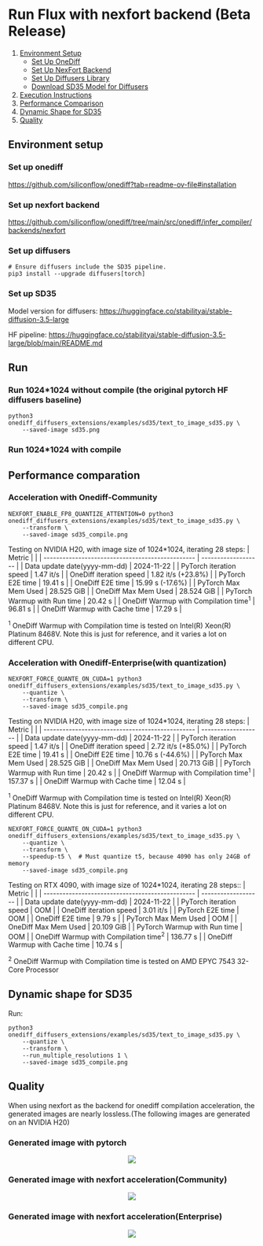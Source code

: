 # Run Flux with nexfort backend (Beta Release)

1. [Environment Setup](#environment-setup)
   - [Set Up OneDiff](#set-up-onediff)
   - [Set Up NexFort Backend](#set-up-nexfort-backend)
   - [Set Up Diffusers Library](#set-up-diffusers)
   - [Download SD35 Model for Diffusers](#set-up-sd35)
2. [Execution Instructions](#run)
3. [Performance Comparison](#performance-comparation)
4. [Dynamic Shape for SD35](#dynamic-shape-for-sd25)
5. [Quality](#quality)

## Environment setup
### Set up onediff
https://github.com/siliconflow/onediff?tab=readme-ov-file#installation

### Set up nexfort backend
https://github.com/siliconflow/onediff/tree/main/src/onediff/infer_compiler/backends/nexfort

### Set up diffusers

```
# Ensure diffusers include the SD35 pipeline.
pip3 install --upgrade diffusers[torch]
```
### Set up SD35
Model version for diffusers: https://huggingface.co/stabilityai/stable-diffusion-3.5-large

HF pipeline: https://huggingface.co/stabilityai/stable-diffusion-3.5-large/blob/main/README.md

## Run

### Run 1024*1024 without compile (the original pytorch HF diffusers baseline)
```
python3 onediff_diffusers_extensions/examples/sd35/text_to_image_sd35.py \
    --saved-image sd35.png
```

### Run 1024*1024 with compile


## Performance comparation
### Acceleration with Onediff-Community

```
NEXFORT_ENABLE_FP8_QUANTIZE_ATTENTION=0 python3 onediff_diffusers_extensions/examples/sd35/text_to_image_sd35.py \
    --transform \
    --saved-image sd35_compile.png
```

Testing on NVIDIA H20, with image size of 1024*1024, iterating 28 steps:
| Metric                                           |                     |
| ------------------------------------------------ | ------------------- |
| Data update date(yyyy-mm-dd)                     | 2024-11-22          |
| PyTorch iteration speed                          | 1.47 it/s           |
| OneDiff iteration speed                          | 1.82 it/s (+23.8%)  |
| PyTorch E2E time                                 | 19.41 s             |
| OneDiff E2E time                                 | 15.99 s (-17.6%)    |
| PyTorch Max Mem Used                             | 28.525 GiB          |
| OneDiff Max Mem Used                             | 28.524 GiB          |
| PyTorch Warmup with Run time                     | 20.42 s             |
| OneDiff Warmup with Compilation time<sup>1</sup> | 96.81 s             |
| OneDiff Warmup with Cache time                   | 17.29 s             |

<sup>1</sup> OneDiff Warmup with Compilation time is tested on Intel(R) Xeon(R) Platinum 8468V. Note this is just for reference, and it varies a lot on different CPU.

### Acceleration with Onediff-Enterprise(with quantization)
```
NEXFORT_FORCE_QUANTE_ON_CUDA=1 python3 onediff_diffusers_extensions/examples/sd35/text_to_image_sd35.py \
    --quantize \
    --transform \
    --saved-image sd35_compile.png
```

Testing on NVIDIA H20, with image size of 1024*1024, iterating 28 steps:
| Metric                                           |                     |
| ------------------------------------------------ | ------------------- |
| Data update date(yyyy-mm-dd)                     | 2024-11-22          |
| PyTorch iteration speed                          | 1.47 it/s           |
| OneDiff iteration speed                          | 2.72 it/s (+85.0%)  |
| PyTorch E2E time                                 | 19.41 s             |
| OneDiff E2E time                                 | 10.76 s (-44.6%)    |
| PyTorch Max Mem Used                             | 28.525 GiB          |
| OneDiff Max Mem Used                             | 20.713 GiB          |
| PyTorch Warmup with Run time                     | 20.42 s             |
| OneDiff Warmup with Compilation time<sup>1</sup> | 157.37 s            |
| OneDiff Warmup with Cache time                   | 12.04 s              |

<sup>1</sup> OneDiff Warmup with Compilation time is tested on Intel(R) Xeon(R) Platinum 8468V. Note this is just for reference, and it varies a lot on different CPU.

```
NEXFORT_FORCE_QUANTE_ON_CUDA=1 python3 onediff_diffusers_extensions/examples/sd35/text_to_image_sd35.py \
    --quantize \
    --transform \
    --speedup-t5 \  # Must quantize t5, because 4090 has only 24GB of memory
    --saved-image sd35_compile.png
```


Testing on RTX 4090, with image size of 1024*1024, iterating 28 steps::
| Metric                                           |                     |
| ------------------------------------------------ | ------------------- |
| Data update date(yyyy-mm-dd)                     | 2024-11-22          |
| PyTorch iteration speed                          | OOM                 |
| OneDiff iteration speed                          | 3.01 it/s           |
| PyTorch E2E time                                 | OOM                 |
| OneDiff E2E time                                 | 9.79 s              |
| PyTorch Max Mem Used                             | OOM                 |
| OneDiff Max Mem Used                             | 20.109 GiB          |
| PyTorch Warmup with Run time                     | OOM                 |
| OneDiff Warmup with Compilation time<sup>2</sup> | 136.77 s            |
| OneDiff Warmup with Cache time                   | 10.74 s             |

 <sup>2</sup> OneDiff Warmup with Compilation time is tested on AMD EPYC 7543 32-Core Processor


## Dynamic shape for SD35

Run:

```
python3 onediff_diffusers_extensions/examples/sd35/text_to_image_sd35.py \
    --quantize \
    --transform \
    --run_multiple_resolutions 1 \
    --saved-image sd35_compile.png
```

## Quality
When using nexfort as the backend for onediff compilation acceleration, the generated images are nearly lossless.(The following images are generated on an NVIDIA H20)

### Generated image with pytorch
<p align="center">
<img src="../../../imgs/sd35_base.png">
</p>

### Generated image with nexfort acceleration(Community)
<p align="center">
<img src="../../../imgs/nexfort_sd35_community.png">
</p>

### Generated image with nexfort acceleration(Enterprise)
<p align="center">
<img src="../../../imgs/nexfort_sd35_enterprise.png">
</p>
